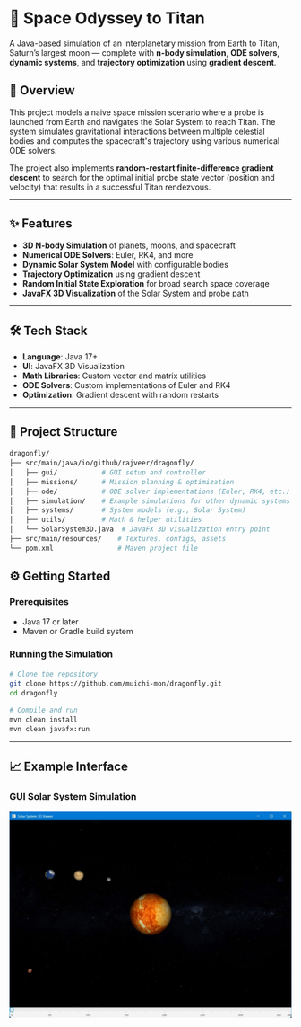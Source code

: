 # 🚀 Space Odyssey to Titan

A Java-based simulation of an interplanetary mission from Earth to Titan, Saturn’s largest moon — complete with **n-body simulation**, **ODE solvers**, **dynamic systems**, and **trajectory optimization** using **gradient descent**.

## 📖 Overview

This project models a naive space mission scenario where a probe is launched from Earth and navigates the Solar System to reach Titan. The system simulates gravitational interactions between multiple celestial bodies and computes the spacecraft's trajectory using various numerical ODE solvers.

The project also implements **random-restart finite-difference gradient descent** to search for the optimal initial probe state vector (position and velocity) that results in a successful Titan rendezvous.

---

## ✨ Features

- **3D N-body Simulation** of planets, moons, and spacecraft  
- **Numerical ODE Solvers**: Euler, RK4, and more  
- **Dynamic Solar System Model** with configurable bodies  
- **Trajectory Optimization** using gradient descent  
- **Random Initial State Exploration** for broad search space coverage  
- **JavaFX 3D Visualization** of the Solar System and probe path  

---

## 🛠 Tech Stack

- **Language**: Java 17+  
- **UI**: JavaFX 3D Visualization  
- **Math Libraries**: Custom vector and matrix utilities  
- **ODE Solvers**: Custom implementations of Euler and RK4  
- **Optimization**: Gradient descent with random restarts  

---

## 📂 Project Structure

```bash
dragonfly/
├── src/main/java/io/github/rajveer/dragonfly/
│   ├── gui/           # GUI setup and controller
│   ├── missions/      # Mission planning & optimization
│   ├── ode/           # ODE solver implementations (Euler, RK4, etc.)
│   ├── simulation/    # Example simulations for other dynamic systems
│   ├── systems/       # System models (e.g., Solar System)
│   ├── utils/         # Math & helper utilities
│   └── SolarSystem3D.java  # JavaFX 3D visualization entry point
├── src/main/resources/    # Textures, configs, assets
└── pom.xml                # Maven project file
```

## ⚙️ Getting Started

### Prerequisites
- Java 17 or later
- Maven or Gradle build system

### Running the Simulation
```bash
# Clone the repository
git clone https://github.com/muichi-mon/dragonfly.git
cd dragonfly
```
```bash
# Compile and run
mvn clean install
mvn clean javafx:run
```
---

## 📈 Example Interface

### GUI Solar System Simulation
![Solar System GUI](src/main/resources/io/github/rajveer/dragonfly/gui.jpg)


